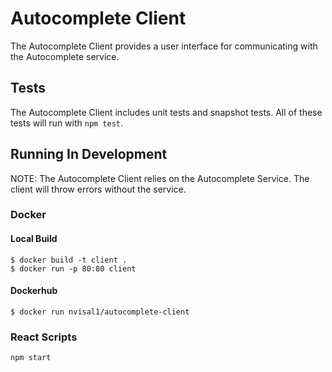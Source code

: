 # Autocomplete Client

The Autocomplete Client provides a user interface for communicating with the Autocomplete service. 


## Tests

The Autocomplete Client includes unit tests and snapshot tests. All of these tests
will run with `npm test`.


## Running In Development

NOTE: The Autocomplete Client relies on the Autocomplete Service. The client will throw errors without the service.

### Docker

#### Local Build

```
$ docker build -t client .
$ docker run -p 80:80 client
```

#### Dockerhub

```
$ docker run nvisal1/autocomplete-client
```


### React Scripts

```
npm start
```

